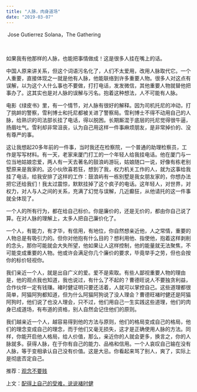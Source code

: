 ```yaml
---
title: "人脉，肉身道场"
date: "2019-03-07"
---
```


 Jose Gutierrez Solana，The Gathering 

 

如果我有他那样的人脉，也能把事情做成！这是很多人挂在嘴上的话。

中国人原来讲关系，但这个词语污名化了，人们不太爱用，改用人脉取代它。一个人重要，直接体现之一就是他有人脉，他能联络到许多重要人物。很多人对这点有误解，以为这个人什么事也不要做，打打电话，发发微信，其他重要人物就替他把事办了。这其实也是对人脉的误解与污名。抱着这种想法，人不可能有人脉。

电影《绿皮书》里，有一个情节，对人脉有很好的解释。因为司机托尼的冲动，打了挑衅的警察，雪利博士和托尼都被关进了警察局。雪利博士不得不动用自己的人脉，给熟识的司法部长挂了电话，得以脱困。长期厮混于底层的托尼觉得很牛逼，扬眉吐气。雪利却非常沮丧，认为自己用这样一件事麻烦朋友，是非常掉价的、没有尊严的事。

这让我想起20多年前的一件事，当时我还在检察院，一个普通的助理检察员，工作是写写材料。有一天，老家来厦门打工的一个年轻人给我挂电话。他在厦门与一位当地姑娘恋爱，两人有一天去著名的鼓浪屿游玩，姑娘随口一说，好像有栋老别墅原来是我家的。这小伙欣喜若狂，想到了我，权力机关工作的人，就为这事给我挂了电话，给我安排了这样的工作：鼓浪屿有一栋别墅是我女朋友家的，你想办法把它还给我们！我太过震惊，默默挂掉了这个疯子的电话。这年轻人，对世界，对权力，对人与人之间的关系，充满了幻觉与误解，几近癫狂，从他请托的这一件事就全体现了。

一个人的所有行为，都在给自己标价。你是廉价的，还是无价的，都由你自己说了算。在对人脉的理解上，太多人把自己廉价化了。

一个人，有能力，有才华，有信用，有地位，你自然想亲近他，人之常情，重要的人物总是有吸引力的。但你对他抱有什么目的？想利用他、指使他，抱着这样剥削的念头，那你可能就会大失所望，他如果让人这样控制，他的能量就无法聚焦，不可能变成重要的人物。他或许会满足你几个廉价的要求，毕竟举手之劳，但也会按你的标价轻视你。

我们亲近一个人，就是出自广义的爱。爱不是索取。有些人鄙视重要人物的理由是，他的观点我也知道，我也说过，有什么了不起的？曹德旺说人不要独贪利益，合作伙伴一定有钱赚。褚时健证明只要还活着，人就可以掌控自己。这些道理都很简单，阿猫阿狗都知道，但为什么阿猫阿狗说了没人理会？曹德旺褚时健还是阿猫阿狗时，他们说了也没人理会，只不过，他们用自己一生实践这些道理，他们的肉身已成道场，有布道的资格，别人自然会记住他们的原则。

我们越亲近一个人，越容易得到他的方法与原则，他们的格局变成自己的格局，他们的理念变成自己的理念，而于他们又毫无损失，这才是正确使用人脉的方法。同样，你能开启他人格局，给人价值，那么，亲近你的人就会更多，换言之，你的人脉就多。获得人脉，在于你有自己的能力、品格和信用。一个人哀叹自己输在没有人脉，等于变相承认自己没有价值。这是大忌。你看起来骂了别人，爽了，实际上是彻底否定自己。

推荐：[观念不要贱](http://mp.weixin.qq.com/s?__biz=MjM5NDU0Mjk2MQ==&mid=2651626017&idx=1&sn=5a7c8f28b6a01748b82175cd23ffce9f&chksm=bd7e1e3f8a0997290a8a1690df74e2c3573b0642f0d5deacf65b7e26fbccc5635e2309e3605b&scene=21#wechat_redirect)

上文：[配得上自己的受难，说说褚时健](http://mp.weixin.qq.com/s?__biz=MjM5NDU0Mjk2MQ==&mid=2651632792&idx=1&sn=2eae63eed1703662b4a5bd6eeb203b59&chksm=bd7e30868a09b990cf9df997621d1e99adaff33cf864962b4e5297243dc300941da5d100d0e5&scene=21#wechat_redirect)
